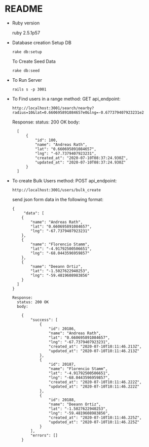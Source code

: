 # README

* Ruby version

    ruby 2.5.1p57 

* Database creation
  Setup DB

    `rake db:setup`

  To Create Seed Data

    `rake db:seed`


* To Run Server 

    `rails s -p 3001`

* To Find users in a range
    method: GET
    api_endpoint: 

      http://localhost:3001/search/nearby?radius=10&lat=0.660695891084657e0&lng=-0.677379407923231e2

    Response:
      status: 200 OK
      body:

        [
            {
                "id": 100,
                "name": "Andreas Rath",
                "lat": "0.660695891084657",
                "lng": "-67.7379407923231",
                "created_at": "2020-07-10T08:37:24.930Z",
                "updated_at": "2020-07-10T08:37:24.930Z"
            }
        ]

* To create Bulk Users
    method: POST
    api_endpoint: 

      http://localhost:3001/users/bulk_create

    send json form data in the following format:

      {
           "data": [
          {
              "name": "Andreas Rath",
              "lat": "0.660695891084657",
              "lng": "-67.7379407923231"
          },
          {
              "name": "Florencio Stamm",
              "lat": "-4.91792500506651",
              "lng": "-68.0443596959857"
          },
          {
              "name": "Deeann Ortiz",
              "lat": "-1.5027622940253",
              "lng": "-59.4819608983856"
          }
        ]
      }

      Response:
        status: 200 OK
        body:

          {
              "success": [
                  {
                      "id": 20186,
                      "name": "Andreas Rath",
                      "lat": "0.660695891084657",
                      "lng": "-67.7379407923231",
                      "created_at": "2020-07-10T10:11:46.213Z",
                      "updated_at": "2020-07-10T10:11:46.213Z"
                  },
                  {
                      "id": 20187,
                      "name": "Florencio Stamm",
                      "lat": "-4.91792500506651",
                      "lng": "-68.0443596959857",
                      "created_at": "2020-07-10T10:11:46.222Z",
                      "updated_at": "2020-07-10T10:11:46.222Z"
                  },
                  {
                      "id": 20188,
                      "name": "Deeann Ortiz",
                      "lat": "-1.5027622940253",
                      "lng": "-59.4819608983856",
                      "created_at": "2020-07-10T10:11:46.225Z",
                      "updated_at": "2020-07-10T10:11:46.225Z"
                  }
              ],
              "errors": []
          }

